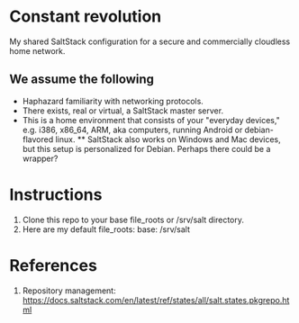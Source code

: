 # Constant revolution
My shared SaltStack configuration for a secure and commercially cloudless home network.

## We assume the following
* Haphazard familiarity with networking protocols.
* There exists, real or virtual, a SaltStack master server.
* This is a home environment that consists of your "everyday devices," e.g. i386, x86_64, ARM, aka computers, running Android or debian-flavored linux.
** SaltStack also works on Windows and Mac devices, but this setup is personalized for Debian. Perhaps there could be a wrapper?

# Instructions
1. Clone this repo to your base file_roots or /srv/salt directory.
2. Here are my default file_roots:
    base:
      /srv/salt
    
# References
1. Repository management: https://docs.saltstack.com/en/latest/ref/states/all/salt.states.pkgrepo.html
